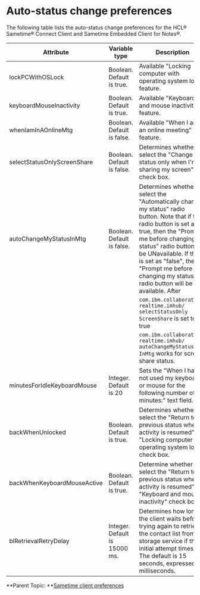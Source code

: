 # Auto-status change preferences

The following table lists the auto-status change preferences for the HCL® Sametime® Connect Client and Sametime Embedded Client for Notes®.

|Attribute|Variable type|Description|Release|
|---------|-------------|-----------|-------|
|lockPCWithOSLock|Boolean. Default is true.|Available "Locking computer with operating system lock" feature.|7.5.1 and later|
|keyboardMouseInactivity|Boolean. Default is true.|Available "Keyboard and mouse inactivity" feature.|7.5.1 and later|
|whenIamInAOnlineMtg|Boolean. Default is false.|Available "When I am in an online meeting" feature.|7.5.1 and later|
|selectStatusOnlyScreenShare|Boolean. Default is false.|Determines whether to select the "Change my status only when I'm sharing my screen" check box.|7.5.1 and later|
|autoChangeMyStatusInMtg|Boolean. Default is false.|Determines whether to select the "Automatically change my status" radio button. Note that if this radio button is set as true, then the "Prompt me before changing my status" radio button will be UNavailable. If this is set as "false", the "Prompt me before changing my status" radio button will be available. After| 7.5.1 and laterb |
| | |`com.ibm.collaboration. realtime.imhub/ selectStatusOnly ScreenShare` is set to true| |
| | | `com.ibm.collaboration.  realtime.imhub/  autoChangeMyStatus  InMtg` works for screen share status. | | 
|minutesForIdleKeyboardMouse|Integer. Default is 20|Sets the "When I have not used my keyboard or mouse for the following number of minutes:" text field.|7.5.1 and later|
|backWhenUnlocked|Boolean. Default is true.|Determines whether to select the "Return to previous status when activity is resumed" in "Locking computer with operating system lock" check box.|7.5.1 and later|
|backWhenKeyboardMouseActive|Boolean. Default is true.|Determine whether to select the "Return to previous status when activity is resumed" in "Keyboard and mouse inactivity" check box.|7.5.1 and later|
|blRetrievalRetryDelay|Integer. Default is 15000 ms.|Determines how long the client waits before trying again to retrieve the contact list from the storage service if the initial attempt times out. The default is 15 seconds, expressed as milliseconds.|8.5.2 IFR1 and later|

**Parent Topic:  **[Sametime client preferences](config_client_pref_tables.md)

